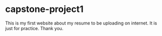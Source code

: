 # capstone-project1
This is my first website about my resume to be uploading on internet. It is just for practice. Thank you.
